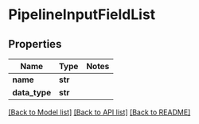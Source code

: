 # PipelineInputFieldList

## Properties
Name | Type | Notes
------------ | ------------- | -------------
**name** | **str** | 
**data_type** | **str** | 

[[Back to Model list]](../README.md#documentation-for-models) [[Back to API list]](../README.md#documentation-for-api-endpoints) [[Back to README]](../README.md)


